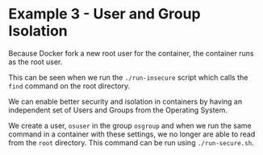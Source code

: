 # Example 3 - User and Group Isolation

Because Docker fork a new root user for the container, the container runs as the root user.

This can be seen when we run the `./run-insecure` script which calls the `find` command on the root directory.

We can enable better security and isolation in containers by having an independent set of Users and Groups from the Operating System.

We create a user, `osuser` in the group `osgroup` and when we run the same command in a container with these settings, we no longer are able to read from the `root` directory. This command can be run using `./run-secure.sh`.
